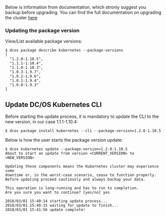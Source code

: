 Below is information from documentation, which stronly suggest you backup before upgrading. You can find the full documentation on upgrading the cluster [here](https://docs.mesosphere.com/services/kubernetes/1.1.1-1.10.4/upgrade/)

### Updating the package version

View/List available package versions:
```
$ dcos package describe kubernetes --package-versions
[
  "1.2.0-1.10.5",
  "1.1.1-1.10.4",
  "1.1.0-1.10.3",
  "1.0.3-1.9.7",
  "1.0.2-1.9.6",
  "1.0.1-1.9.4",
  "1.0.0-1.9.3"
]
```

## Update DC/OS Kubernetes CLI
Before starting the update process, it is mandatory to update the CLI to the new version, in our case 1.1.1-1.10.4:

```
$ dcos package install kubernetes --cli --package-version=1.2.0-1.10.5
```

Below is how the user starts the package version update:

```
$ dcos kubernetes update --package-version=1.2.0-1.10.5
About to start an update from version <CURRENT_VERSION> to <NEW_VERSION>

Updating these components means the Kubernetes cluster may experience some
downtime or, in the worst-case scenario, cease to function properly.
Before updating proceed cautiously and always backup your data.

This operation is long-running and has to run to completion.
Are you sure you want to continue? [yes/no] yes

2018/03/01 15:40:14 starting update process...
2018/03/01 15:40:15 waiting for update to finish...
2018/03/01 15:41:56 update complete!
```
